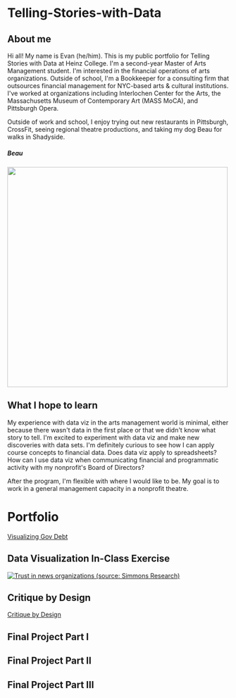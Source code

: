 # Telling-Stories-with-Data

## About me
Hi all! My name is Evan (he/him). This is my public portfolio for Telling Stories with Data at Heinz College. I'm a second-year Master of Arts Management student. I'm interested in the financial operations of arts organizations. Outside of school, I'm a Bookkeeper for a consulting firm that outsources financial management for NYC-based arts & cultural institutions. I've worked at organizations including Interlochen Center for the Arts, the Massachusetts Museum of Contemporary Art (MASS MoCA), and Pittsburgh Opera. 

Outside of work and school, I enjoy trying out new restaurants in Pittsburgh, CrossFit, seeing regional theatre productions, and taking my dog Beau for walks in Shadyside. 

##### Beau
<img src="https://user-images.githubusercontent.com/112351182/188321833-2c671f4e-6369-4145-9e0d-8495ed8ee378.jpeg" width="500">

## What I hope to learn
My experience with data viz in the arts management world is minimal, either because there wasn't data in the first place or that we didn't know what story to tell. I'm excited to experiment with data viz and make new discoveries with data sets. I'm definitely curious to see how I can apply course concepts to financial data. Does data viz apply to spreadsheets? How can I use data viz when communicating financial and programmatic activity with my nonprofit's Board of Directors?

After the program, I'm flexible with where I would like to be. My goal is to work in a general management capacity in a nonprofit theatre. 

# Portfolio

[Visualizing Gov Debt](VisualizingGovDebt.md)

## Data Visualization In-Class Exercise 

<div class='tableauPlaceholder' id='viz1663075574979' style='position: relative'><noscript><a href='#'><img alt='Trust in news organizations (source: Simmons Research) ' src='https:&#47;&#47;public.tableau.com&#47;static&#47;images&#47;Re&#47;RegionalSalesandProfitsTableauTutorial_16630755285340&#47;Sheet5&#47;1_rss.png' style='border: none' /></a></noscript><object class='tableauViz'  style='display:none;'><param name='host_url' value='https%3A%2F%2Fpublic.tableau.com%2F' /> <param name='embed_code_version' value='3' /> <param name='site_root' value='' /><param name='name' value='RegionalSalesandProfitsTableauTutorial_16630755285340&#47;Sheet5' /><param name='tabs' value='no' /><param name='toolbar' value='yes' /><param name='static_image' value='https:&#47;&#47;public.tableau.com&#47;static&#47;images&#47;Re&#47;RegionalSalesandProfitsTableauTutorial_16630755285340&#47;Sheet5&#47;1.png' /> <param name='animate_transition' value='yes' /><param name='display_static_image' value='yes' /><param name='display_spinner' value='yes' /><param name='display_overlay' value='yes' /><param name='display_count' value='yes' /><param name='language' value='en-US' /><param name='filter' value='publish=yes' /></object></div>                
<script type='text/javascript'>                   
  var divElement = document.getElementById('viz1663075574979');                
  var vizElement = divElement.getElementsByTagName('object')[0];                 
  vizElement.style.width='100%';vizElement.style.height=(divElement.offsetWidth*0.75)+'px';              
  var scriptElement = document.createElement('script');                
  scriptElement.src = 'https://public.tableau.com/javascripts/api/viz_v1.js';              
  vizElement.parentNode.insertBefore(scriptElement, vizElement);            
</script>

## Critique by Design
[Critique by Design](CritiquebyDesign.md)
## Final Project Part I
## Final Project Part II
## Final Project Part III
